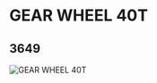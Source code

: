 # GEAR WHEEL 40T
## 3649
![GEAR WHEEL 40T](https://lc-www-live-s.legocdn.com/media/bricks/5/2/364902.jpg)